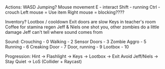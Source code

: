 Actions:
WASD
Jumping?
Mouse movement
E - interact
Shift - running
Ctrl - crouch
Left mouse = Use item
Right mouse = blocking????

Inventory?
Lootbox / cooldown
Exit doors are slow
Keys in teacher's room
Coffee for stamina regen
Jeff & Niels one shot you, other zombies do a little damage
Jeff can't tell where sound comes from

Sound:
Crouching 	- 0
Walking		- 2
Sensor Doors	- 3
Zombie Aggro 	- 5
Running 	- 6
Creaking Door 	- 7
Door, running 	- 9
Lootbox 	- 10


Progression: Hint -> Flashlight -> Keys -> Lootbox -> Exit
Avoid Jeff/Niels
		-> Stay Quiet
		-> LoS (Collider + Raycast)